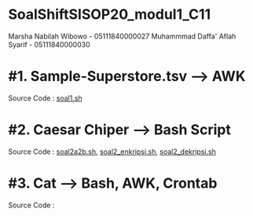 # SoalShiftSISOP20_modul1_C11

Marsha Nabilah Wibowo - 05111840000027
Muhammmad Daffa' Aflah Syarif - 05111840000030

# #1. Sample-Superstore.tsv --> AWK
Source Code : [soal1.sh](https://github.com/daffaaflah6/SoalShiftSISOP20_modul1_C11/blob/master/soal1/soal1.sh)

# #2. Caesar Chiper --> Bash Script
Source Code : [soal2a2b.sh](https://github.com/daffaaflah6/SoalShiftSISOP20_modul1_C11/blob/master/soal2/soal2a2b.sh), [soal2_enkripsi.sh](https://github.com/daffaaflah6/SoalShiftSISOP20_modul1_C11/blob/master/soal2/soal2_enkripsi.sh), [soal2_dekripsi.sh](https://github.com/daffaaflah6/SoalShiftSISOP20_modul1_C11/blob/master/soal2/soal2_dekripsi.sh)

# #3. Cat --> Bash, AWK, Crontab
Source Code :
